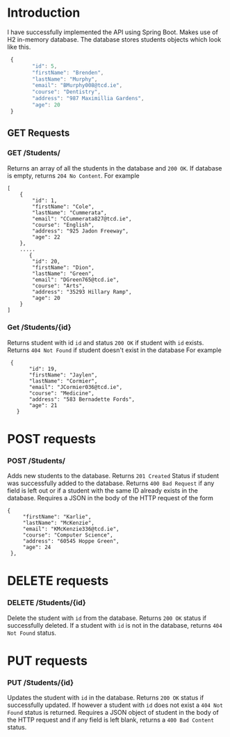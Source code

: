 # Introduction 
I have successfully implemented the API using Spring Boot. Makes use of H2 in-memory database. The database stores students objects which look like this. 
```javascript
 {
        "id": 5,
        "firstName": "Brenden",
        "lastName": "Murphy",
        "email": "BMurphy008@tcd.ie",
        "course": "Dentistry",
        "address": "987 Maximillia Gardens",
        "age": 20
 }
 ```

##  GET Requests

### GET /Students/

Returns an array of all the students in the database and `200 OK`. If database is empty, returns `204 No Content`.
For example
```
[
    {
        "id": 1,
        "firstName": "Cole",
        "lastName": "Cummerata",
        "email": "CCummerata827@tcd.ie",
        "course": "English",
        "address": "925 Jadon Freeway",
        "age": 22
    },
    .....
       {
        "id": 20,
        "firstName": "Dion",
        "lastName": "Green",
        "email": "DGreen765@tcd.ie",
        "course": "Arts",
        "address": "35293 Hillary Ramp",
        "age": 20
    }
]
```
    
    
    
 ### Get /Students/{id}
 
 Returns student with id `id` and status `200 OK` if student with `id` exists. Returns `404 Not Found` if student doesn't exist in the database 
 For example
 
 ```
  {
        "id": 19,
        "firstName": "Jaylen",
        "lastName": "Cormier",
        "email": "JCormier036@tcd.ie",
        "course": "Medicine",
        "address": "583 Bernadette Fords",
        "age": 21
    }
   ```
   
# POST requests

### POST /Students/

Adds new students to the database. Returns `201 Created` Status if student was successfully added to the database. Returns `400 Bad Request` if any field is left out or if a student with the same ID already exists in the database. Requires a JSON in the body of the HTTP request of the form
   ```
  {
        "firstName": "Karlie",
        "lastName": "McKenzie",
        "email": "KMcKenzie336@tcd.ie",
        "course": "Computer Science",
        "address": "60545 Hoppe Green",
        "age": 24
    },
   ```
   
   
# DELETE requests
### DELETE /Students/{id}

Delete the student with `id` from the database. Returns `200 OK` status if successfully deleted. If a student with `id` is not in the database, returns `404 Not Found` status.


# PUT requests
### PUT /Students/{id}

Updates the student with `id` in the database. Returns `200 OK` status if successfully updated. If however a student with `id` does not exist a `404 Not Found` status is returned. Requires a JSON object of student in the body of the HTTP request and if any field is left blank, returns a `400 Bad Content` status.



